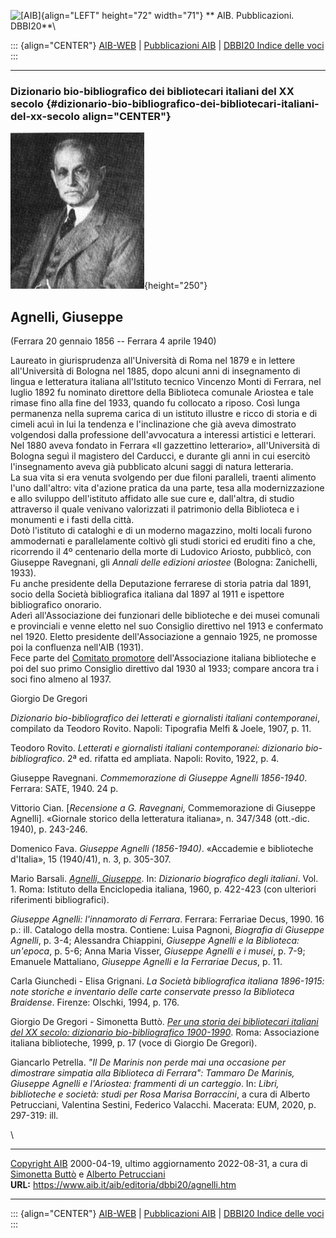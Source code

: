 ![\[AIB\]](/aib/wi/aibv72.gif){align="LEFT" height="72" width="71"}
** AIB. Pubblicazioni. DBBI20**\

::: {align="CENTER"}
[AIB-WEB](/) \| [Pubblicazioni AIB](/pubblicazioni/) \| [DBBI20 Indice
delle voci](dbbi20.htm)
:::

------------------------------------------------------------------------

### Dizionario bio-bibliografico dei bibliotecari italiani del XX secolo {#dizionario-bio-bibliografico-dei-bibliotecari-italiani-del-xx-secolo align="CENTER"}

![\[Ritratto\]](agnelli.jpg){height="250"}

## Agnelli, Giuseppe

(Ferrara 20 gennaio 1856 -- Ferrara 4 aprile 1940)

Laureato in giurisprudenza all\'Università di Roma nel 1879 e in lettere
all\'Università di Bologna nel 1885, dopo alcuni anni di insegnamento di
lingua e letteratura italiana all\'Istituto tecnico Vincenzo Monti di
Ferrara, nel luglio 1892 fu nominato direttore della Biblioteca comunale
Ariostea e tale rimase fino alla fine del 1933, quando fu collocato a
riposo. Così lunga permanenza nella suprema carica di un istituto
illustre e ricco di storia e di cimeli acuì in lui la tendenza e
l\'inclinazione che già aveva dimostrato volgendosi dalla professione
dell\'avvocatura a interessi artistici e letterari. Nel 1880 aveva
fondato in Ferrara «Il gazzettino letterario», all\'Università di
Bologna seguì il magistero del Carducci, e durante gli anni in cui
esercitò l\'insegnamento aveva già pubblicato alcuni saggi di natura
letteraria.\
La sua vita si era venuta svolgendo per due filoni paralleli, traenti
alimento l\'uno dall\'altro: vita d\'azione pratica da una parte, tesa
alla modernizzazione e allo sviluppo dell\'istituto affidato alle sue
cure e, dall\'altra, di studio attraverso il quale venivano valorizzati
il patrimonio della Biblioteca e i monumenti e i fasti della città.\
Dotò l\'istituto di cataloghi e di un moderno magazzino, molti locali
furono ammodernati e parallelamente coltivò gli studi storici ed eruditi
fino a che, ricorrendo il 4º centenario della morte di Ludovico Ariosto,
pubblicò, con Giuseppe Ravegnani, gli *Annali delle edizioni ariostee*
(Bologna: Zanichelli, 1933).\
Fu anche presidente della Deputazione ferrarese di storia patria dal
1891, socio della Società bibliografica italiana dal 1897 al 1911 e
ispettore bibliografico onorario.\
Aderì all\'Associazione dei funzionari delle biblioteche e dei musei
comunali e provinciali e venne eletto nel suo Consiglio direttivo nel
1913 e confermato nel 1920. Eletto presidente dell\'Associazione a
gennaio 1925, ne promosse poi la confluenza nell\'AIB (1931).\
Fece parte del [Comitato promotore](/aib/stor/cariche30.htm)
dell\'Associazione italiana biblioteche e poi del suo primo Consiglio
direttivo dal 1930 al 1933; compare ancora tra i soci fino almeno al
1937.

Giorgio De Gregori

*Dizionario bio-bibliografico dei letterati e giornalisti italiani
contemporanei*, compilato da Teodoro Rovito. Napoli: Tipografia Melfi &
Joele, 1907, p. 11.

Teodoro Rovito. *Letterati e giornalisti italiani contemporanei:
dizionario bio-bibliografico*. 2ª ed. rifatta ed ampliata. Napoli:
Rovito, 1922, p. 4.

Giuseppe Ravegnani. *Commemorazione di Giuseppe Agnelli 1856-1940*.
Ferrara: SATE, 1940. 24 p.

Vittorio Cian. \[*Recensione a G. Ravegnani,* Commemorazione di Giuseppe
Agnelli\]. «Giornale storico della letteratura italiana», n. 347/348
(ott.-dic. 1940), p. 243-246.

Domenico Fava. *Giuseppe Agnelli (1856-1940)*. «Accademie e biblioteche
d\'Italia», 15 (1940/41), n. 3, p. 305-307.

Mario Barsali. *[Agnelli,
Giuseppe](http://www.treccani.it/enciclopedia/giuseppe-agnelli_(Dizionario-Biografico)/)*.
In: *Dizionario biografico degli italiani*. Vol. 1. Roma: Istituto della
Enciclopedia italiana, 1960, p. 422-423 (con ulteriori riferimenti
bibliografici).

*Giuseppe Agnelli: l\'innamorato di Ferrara*. Ferrara: Ferrariae Decus,
1990. 16 p.: ill. Catalogo della mostra. Contiene: Luisa Pagnoni,
*Biografia di Giuseppe Agnelli*, p. 3-4; Alessandra Chiappini, *Giuseppe
Agnelli e la Biblioteca: un\'epoca*, p. 5-6; Anna Maria Visser,
*Giuseppe Agnelli e i musei*, p. 7-9; Emanuele Mattaliano, *Giuseppe
Agnelli e la Ferrariae Decus*, p. 11.

Carla Giunchedi - Elisa Grignani. *La Società bibliografica italiana
1896-1915: note storiche e inventario delle carte conservate presso la
Biblioteca Braidense*. Firenze: Olschki, 1994, p. 176.

Giorgio De Gregori - Simonetta Buttò. [*Per una storia dei bibliotecari
italiani del XX secolo: dizionario bio-bibliografico
1900-1990*](/aib/editoria/pub065.htm). Roma: Associazione italiana
biblioteche, 1999, p. 17 (voce di Giorgio De Gregori).

Giancarlo Petrella. *\"Il De Marinis non perde mai una occasione per
dimostrare simpatia alla Biblioteca di Ferrara\": Tammaro De Marinis,
Giuseppe Agnelli e l\'Ariostea: frammenti di un carteggio*. In: *Libri,
biblioteche e società: studi per Rosa Marisa Borraccini*, a cura di
Alberto Petrucciani, Valentina Sestini, Federico Valacchi. Macerata:
EUM, 2020, p. 297-319: ill.

\

------------------------------------------------------------------------

[Copyright AIB](/su-questo-sito/dichiarazione-di-copyright-aib-web/)
2000-04-19, ultimo aggiornamento 2022-08-31, a cura di [Simonetta
Buttò](/aib/redazione3.htm) e [Alberto
Petrucciani](/su-questo-sito/redazione-aib-web/)\
**URL:** https://www.aib.it/aib/editoria/dbbi20/agnelli.htm

------------------------------------------------------------------------

::: {align="CENTER"}
[AIB-WEB](/) \| [Pubblicazioni AIB](/pubblicazioni/) \| [DBBI20 Indice
delle voci](dbbi20.htm)
:::
